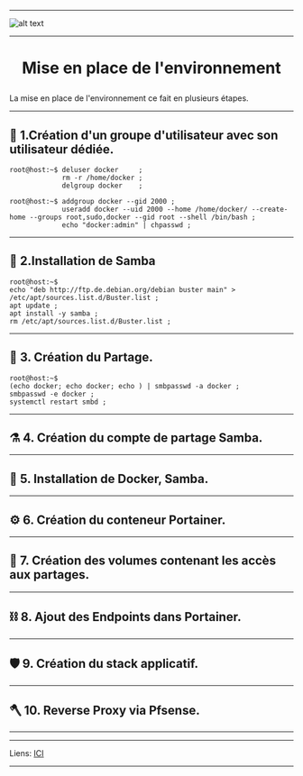 ____
![alt text][LOGO]
____
# **<p align=center>Mise en place de l'environnement</align>** #

La mise en place de l'environnement ce fait en plusieurs étapes.
____

##   :satellite:   1.**Création d'un groupe d'utilisateur avec son utilisateur dédiée.**
````console
root@host:~$ deluser docker     ; 
             rm -r /home/docker ;
             delgroup docker    ;

root@host:~$ addgroup docker --gid 2000 ;
             useradd docker --uid 2000 --home /home/docker/ --create-home --groups root,sudo,docker --gid root --shell /bin/bash ;
             echo "docker:admin" | chpasswd ;
````


____
##  :microscope:  2.**Installation de Samba**
````console
root@host:~$ 
echo "deb http://ftp.de.debian.org/debian buster main" > /etc/apt/sources.list.d/Buster.list ;
apt update ;
apt install -y samba ;
rm /etc/apt/sources.list.d/Buster.list ;
````
____
##  :petri_dish:  3. **Création du Partage.**
````console
root@host:~$ 
(echo docker; echo docker; echo ) | smbpasswd -a docker ;
smbpasswd -e docker ;
systemctl restart smbd ;
````
____

##  :alembic:     4. **Création du compte de partage Samba.**
____

##  :test_tube:   5. **Installation de Docker, Samba.**

____

##  :gear:        6. **Création du conteneur Portainer.**
____

##  :magnet:      7. **Création des volumes contenant les accès aux partages.**
____

##  :chains:      8. **Ajout des Endpoints dans Portainer.**
____

##  :shield:      9. **Création du stack applicatif.**  
____

##  :axe:       10. **Reverse Proxy via Pfsense.**
____
***
Liens: [ICI][LINES_1]
****




[LOGO]: https://www.clipartmax.com/png/full/146-1469802_logo-logo-docker.png
[LINES_1]: #
